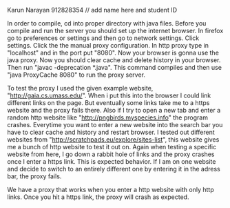 Karun Narayan 912828354
// add name here and student ID

In order to compile, cd into proper directory with java files. Before you compile and run the server you should set up the internet browser. In firefox go to preferences or settings and then go to network settings. Click settings. Click the the manual proxy configuration. In http proxy type in "localhost" and in the port put "8080". Now your browser is gonna use the java proxy. Now you should clear cache and delete history in your browser. Then run "javac -deprecation *.java". This command compiles and then use 
"java ProxyCache 8080" to run the proxy server.

To test the proxy I used the given example website, "http://gaia.cs.umass.edu/". When i put this into the browser I could link different links on the page. But eventually some links take me to a https website and the proxy fails there. Also if I try to open a new tab and enter a random http website like "http://pngbirds.myspecies.info" the program crashes. Everytime you want to enter a new website into the search bar you have to clear cache and history and restart browser. I tested out different websites from "http://scratchpads.eu/explore/sites-list", this website gives me a bunch of http website to test it out on. Again when testing a specific website from here, I go down a rabbit hole of links and the proxy crashes once I enter a https link. This is expected behavior. If I am on one website and decide to switch to an entirely different one by entering it in the adress bar, the proxy fails.

We have a proxy that works when you enter a http website with only http links. Once you hit a https link, the proxy will crash as expected.
